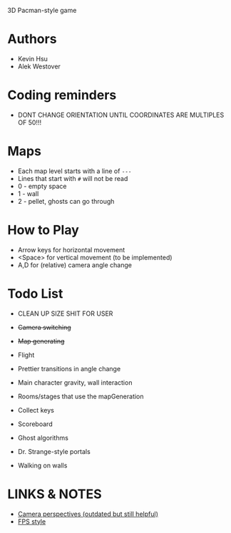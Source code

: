 3D Pacman-style game

# Authors
* Kevin Hsu
* Alek Westover

# Coding reminders
* DONT CHANGE ORIENTATION UNTIL COORDINATES ARE MULTIPLES OF 50!!!

# Maps
* Each map level starts with a line of `---`
* Lines that start with `#` will not be read
* 0 - empty space
* 1 - wall
* 2 - pellet, ghosts can go through


# How to Play
* Arrow keys for horizontal movement
* \<Space> for vertical movement (to be implemented)
* A,D for (relative) camera angle change 

# Todo List
* CLEAN UP SIZE SHIT FOR USER
* ~~Camera switching~~
* ~~Map generating~~
* Flight
* Prettier transitions in angle change
* Main character gravity, wall interaction
* Rooms/stages that use the mapGeneration

* Collect keys
* Scoreboard
* Ghost algorithms
* Dr. Strange-style portals
* Walking on walls

# LINKS & NOTES
* [Camera perspectives (outdated but still helpful)](https://processing.org/reference/camera_.html)
* [FPS style](https://gamedev.stackexchange.com/questions/68008/processing-implement-a-first-person-camera)

